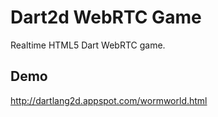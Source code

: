 # Dart2d WebRTC Game
Realtime HTML5 Dart WebRTC game.

## Demo
http://dartlang2d.appspot.com/wormworld.html
